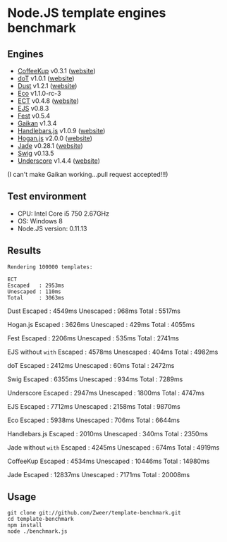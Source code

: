 # Node.JS template engines benchmark

## Engines

- [CoffeeKup](https://github.com/mauricemach/coffeekup) v0.3.1 ([website](http://coffeekup.org/))
- [doT](https://github.com/olado/doT) v1.0.1 ([website](http://olado.github.com/doT/))
- [Dust](https://github.com/linkedin/dustjs) v1.2.1 ([website](http://linkedin.github.com/dustjs/))
- [Eco](https://github.com/sstephenson/eco) v1.1.0-rc-3
- [ECT](https://github.com/baryshev/ect) v0.4.8 ([website](http://ectjs.com/))
- [EJS](https://github.com/visionmedia/ejs) v0.8.3
- [Fest](https://github.com/mailru/fest) v0.5.4
- [Gaikan](https://github.com/Deathspike/gaikan) v1.3.4
- [Handlebars.js](https://github.com/wycats/handlebars.js/) v1.0.9 ([website](http://handlebarsjs.com/))
- [Hogan.js](https://github.com/twitter/hogan.js) v2.0.0 ([website](http://twitter.github.com/hogan.js/))
- [Jade](https://github.com/visionmedia/jade) v0.28.1 ([website](http://jade-lang.com/))
- [Swig](https://github.com/paularmstrong/swig) v0.13.5
- [Underscore](https://github.com/documentcloud/underscore) v1.4.4 ([website](http://underscorejs.org/))

(I can't make Gaikan working...pull request accepted!!!)

## Test environment

- CPU: Intel Core i5 750 2.67GHz
- OS: Windows 8
- Node.JS version: 0.11.13

## Results

	Rendering 100000 templates:

	ECT
    Escaped   : 2953ms
    Unescaped : 110ms
    Total     : 3063ms

  Dust
    Escaped   : 4549ms
    Unescaped : 968ms
    Total     : 5517ms

  Hogan.js
    Escaped   : 3626ms
    Unescaped : 429ms
    Total     : 4055ms

  Fest
    Escaped   : 2206ms
    Unescaped : 535ms
    Total     : 2741ms

  EJS without `with`
    Escaped   : 4578ms
    Unescaped : 404ms
    Total     : 4982ms

  doT
    Escaped   : 2412ms
    Unescaped : 60ms
    Total     : 2472ms

  Swig
    Escaped   : 6355ms
    Unescaped : 934ms
    Total     : 7289ms

  Underscore
    Escaped   : 2947ms
    Unescaped : 1800ms
    Total     : 4747ms

  EJS
    Escaped   : 7712ms
    Unescaped : 2158ms
    Total     : 9870ms

  Eco
    Escaped   : 5938ms
    Unescaped : 706ms
    Total     : 6644ms

  Handlebars.js
    Escaped   : 2010ms
    Unescaped : 340ms
    Total     : 2350ms

  Jade without `with`
    Escaped   : 4245ms
    Unescaped : 674ms
    Total     : 4919ms

  CoffeeKup
    Escaped   : 4534ms
    Unescaped : 10446ms
    Total     : 14980ms

  Jade
    Escaped   : 12837ms
    Unescaped : 7171ms
    Total     : 20008ms

## Usage

	git clone git://github.com/Zweer/template-benchmark.git
	cd template-benchmark
	npm install
	node ./benchmark.js
